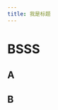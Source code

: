 ```yaml
---
title: 我是标题
---
```


# BSSS

## A

<code src="./demo/index.tsx"></code>

## B

<code src="./demo/index.tsx"></code>
